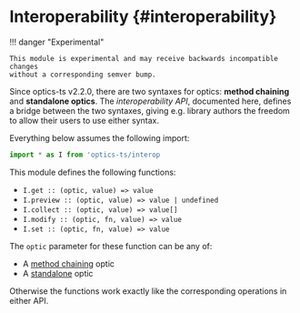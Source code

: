 # Interoperability {#interoperability}

!!! danger "Experimental"

    This module is experimental and may receive backwards incompatible changes
    without a corresponding semver bump.

Since optics-ts v2.2.0, there are two syntaxes for optics: **method chaining**
and **standalone optics**. The _interoperability API_, documented here, defines
a bridge between the two syntaxes, giving e.g. library authors the freedom to
allow their users to use either syntax.

Everything below assumes the following import:

```typescript
import * as I from 'optics-ts/interop
```

This module defines the following functions:

- `I.get :: (optic, value) => value`
- `I.preview :: (optic, value) => value | undefined`
- `I.collect :: (optic, value) => value[]`
- `I.modify :: (optic, fn, value) => value`
- `I.set :: (optic, fn, value) => value`

The `optic` parameter for these function can be any of:

- A [method chaining](reference-mc.md) optic
- A [standalone](reference-standalone.md) optic

Otherwise the functions work exactly like the corresponding operations in either
API.
